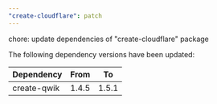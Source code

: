 ```yaml
---
"create-cloudflare": patch
---
```

chore: update dependencies of "create-cloudflare" package

The following dependency versions have been updated:

| Dependency  | From  | To    |
| ----------- | ----- | ----- |
| create-qwik | 1.4.5 | 1.5.1 |